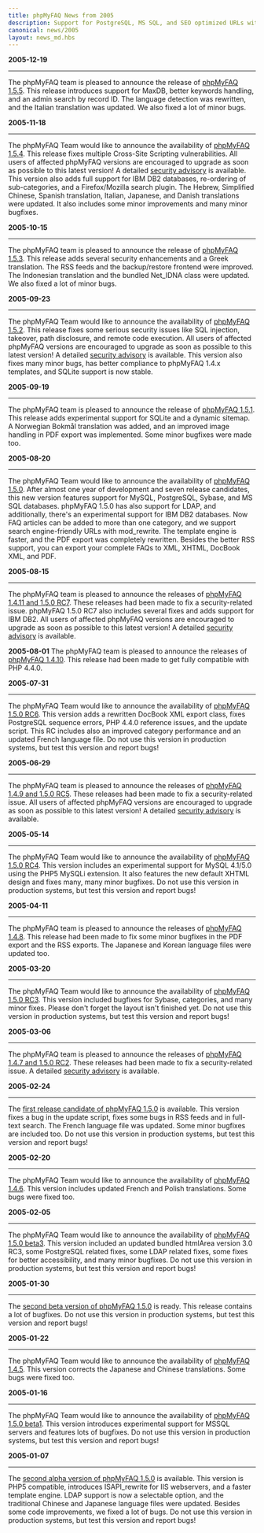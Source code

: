 ```yaml
---
title: phpMyFAQ News from 2005
description: Support for PostgreSQL, MS SQL, and SEO optimized URLs with 1.5
canonical: news/2005
layout: news_md.hbs
---
```


**2005-12-19**

---

The phpMyFAQ team is pleased to announce the release of [phpMyFAQ 1.5.5](/download). This release introduces support for
MaxDB, better keywords handling, and an admin search by record ID. The language detection was rewritten, and the Italian
translation was updated. We also fixed a lot of minor bugs.

**2005-11-18**

---

The phpMyFAQ Team would like to announce the availability of [phpMyFAQ 1.5.4](/download). This release fixes multiple
Cross-Site Scripting vulnerabilities. All users of affected phpMyFAQ versions are encouraged to upgrade as soon as
possible to this latest version! A detailed [security advisory](/security/advisory-2005-11-18) is available. This
version also adds full support for IBM DB2 databases, re-ordering of sub-categories, and a Firefox/Mozilla search
plugin. The Hebrew, Simplified Chinese, Spanish translation, Italian, Japanese, and Danish translations were updated. It
also includes some minor improvements and many minor bugfixes.

**2005-10-15**

---

The phpMyFAQ team is pleased to announce the release of [phpMyFAQ 1.5.3](/download). This release adds several security
enhancements and a Greek translation. The RSS feeds and the backup/restore frontend were improved. The Indonesian
translation and the bundled Net_IDNA class were updated. We also fixed a lot of minor bugs.

**2005-09-23**

---

The phpMyFAQ Team would like to announce the availability of [phpMyFAQ 1.5.2](/download). This release fixes some
serious security issues like SQL injection, takeover, path disclosure, and remote code execution. All users of affected
phpMyFAQ versions are encouraged to upgrade as soon as possible to this latest version! A
detailed [security advisory](/security/advisory-2005-09-23) is available. This version also fixes many minor bugs, has
better compliance to phpMyFAQ 1.4.x templates, and SQLite support is now stable.

**2005-09-19**

---

The phpMyFAQ team is pleased to announce the release of [phpMyFAQ 1.5.1](/download). This release adds experimental
support for SQLite and a dynamic sitemap. A Norwegian Bokmål translation was added, and an improved image handling in
PDF export was implemented. Some minor bugfixes were made too.

**2005-08-20**

---

The phpMyFAQ Team would like to announce the availability of [phpMyFAQ 1.5.0](/download). After almost one year of
development and seven release candidates, this new version features support for MySQL, PostgreSQL, Sybase, and MS SQL
databases. phpMyFAQ 1.5.0 has also support for LDAP, and additionally, there's an experimental support for IBM DB2
databases. Now FAQ articles can be added to more than one category, and we support search engine-friendly URLs with
mod_rewrite. The template engine is faster, and the PDF export was completely rewritten. Besides the better RSS support,
you can export your complete FAQs to XML, XHTML, DocBook XML, and PDF.

**2005-08-15**

---

The phpMyFAQ team is pleased to announce the releases of [phpMyFAQ 1.4.11 and 1.5.0 RC7](/download). These releases had
been made to fix a security-related issue. phpMyFAQ 1.5.0 RC7 also includes several fixes and adds support for IBM DB2.
All users of affected phpMyFAQ versions are encouraged to upgrade as soon as possible to this latest version! A
detailed [security advisory](/security/advisory-2005-08-15) is available.

**2005-08-01**
The phpMyFAQ team is pleased to announce the releases of [phpMyFAQ 1.4.10](/download). This release had been made to get
fully compatible with PHP 4.4.0.

**2005-07-31**

---

The phpMyFAQ Team would like to announce the availability of [phpMyFAQ 1.5.0 RC6](/download). This version adds a
rewritten DocBook XML export class, fixes PostgreSQL sequence errors, PHP 4.4.0 reference issues, and the update script.
This RC includes also an improved category performance and an updated French language file. Do not use this version in
production systems, but test this version and report bugs!

**2005-06-29**

---

The phpMyFAQ team is pleased to announce the releases of [phpMyFAQ 1.4.9 and 1.5.0 RC5](/download). These releases had
been made to fix a security-related issue. All users of affected phpMyFAQ versions are encouraged to upgrade as soon as
possible to this latest version! A detailed [security advisory](/security/advisory-2005-06-29) is available.

**2005-05-14**

---

The phpMyFAQ Team would like to announce the availability of [phpMyFAQ 1.5.0 RC4](/download). This version includes an
experimental support for MySQL 4.1/5.0 using the PHP5 MySQLi extension. It also features the new default XHTML design
and fixes many, many minor bugfixes. Do not use this version in production systems, but test this version and report
bugs!

**2005-04-11**

---

The phpMyFAQ team is pleased to announce the releases of [phpMyFAQ 1.4.8](/download). This release had been made to fix
some minor bugfixes in the PDF export and the RSS exports. The Japanese and Korean language files were updated too.

**2005-03-20**

---

The phpMyFAQ Team would like to announce the availability of [phpMyFAQ 1.5.0 RC3](/download). This version included
bugfixes for Sybase, categories, and many minor fixes. Please don't forget the layout isn't finished yet. Do not use
this version in production systems, but test this version and report bugs!

**2005-03-06**

---

The phpMyFAQ team is pleased to announce the releases of [phpMyFAQ 1.4.7 and 1.5.0 RC2](/download). These releases had
been made to fix a security-related issue. A detailed [security advisory](/security/advisory-2005-03-06) is available.

**2005-02-24**

---

The [first release candidate of phpMyFAQ 1.5.0](/download) is available. This version fixes a bug in the update script,
fixes some bugs in RSS feeds and in full-text search. The French language file was updated. Some minor bugfixes are
included too. Do not use this version in production systems, but test this version and report bugs!

**2005-02-20**

---

The phpMyFAQ Team would like to announce the availability of [phpMyFAQ 1.4.6](/download). This version includes updated
French and Polish translations. Some bugs were fixed too.

**2005-02-05**

---

The phpMyFAQ Team would like to announce the availability of [phpMyFAQ 1.5.0 beta3](/download). This version included an
updated bundled htmlArea version 3.0 RC3, some PostgreSQL related fixes, some LDAP related fixes, some fixes for better
accessibility, and many minor bugfixes. Do not use this version in production systems, but test this version and report
bugs!

**2005-01-30**

---

The [second beta version of phpMyFAQ 1.5.0](/download) is ready. This release contains a lot of bugfixes. Do not use
this version in production systems, but test this version and report bugs!

**2005-01-22**

---

The phpMyFAQ Team would like to announce the availability of [phpMyFAQ 1.4.5](/download). This version corrects the
Japanese and Chinese translations. Some bugs were fixed too.

**2005-01-16**

---

The phpMyFAQ Team would like to announce the availability of [phpMyFAQ 1.5.0 beta1](/download). This version introduces
experimental support for MSSQL servers and features lots of bugfixes. Do not use this version in production systems, but
test this version and report bugs!

**2005-01-07**

---

The [second alpha version of phpMyFAQ 1.5.0](/download) is available. This version is PHP5 compatible, introduces
ISAPI_rewrite for IIS webservers, and a faster template engine. LDAP support is now a selectable option, and the
traditional Chinese and Japanese language files were updated. Besides some code improvements, we fixed a lot of bugs. Do
not use this version in production systems, but test this version and report bugs!
